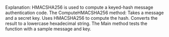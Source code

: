 Explanation:
HMACSHA256 is used to compute a keyed-hash message authentication code.
The ComputeHMACSHA256 method:
Takes a message and a secret key.
Uses HMACSHA256 to compute the hash.
Converts the result to a lowercase hexadecimal string.
The Main method tests the function with a sample message and key.
